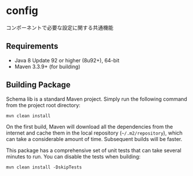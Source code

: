 # config
コンポーネントで必要な設定に関する共通機能

## Requirements

* Java 8 Update 92 or higher (8u92+), 64-bit
* Maven 3.3.9+ (for building)


## Building Package
Schema lib is a standard Maven project. Simply run the following command from the project root directory:

```
mvn clean install
```

On the first build, Maven will download all the dependencies from the internet and cache them in the local repository (`~/.m2/repository`), which can take a considerable amount of time. Subsequent builds will be faster.

This package has a comprehensive set of unit tests that can take several minutes to run. You can disable the tests when building:

```
mvn clean install -DskipTests
```

